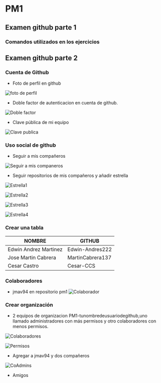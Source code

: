# PM1
## Examen github parte 1

### Comandos utilizados en los ejercicios

## Examen github parte 2

### Cuenta de Github
* Foto de perfil en github

![foto de perfil](/Captura%20de%20pantalla%20(463).png)

* Doble factor de autenticacion en cuenta de github.

![Doble factor](/Captura%20de%20pantalla%20(465).png)

* Clave pública de mi equipo

![Clave publica](/Captura%20de%20pantalla%20(466).png)

### Uso social de github

* Seguir a mis compañeros

![Seguir a mis companeros](/Captura%20de%20pantalla%20(467).png)

* Seguir repositorios de mis compañeros y añadir estrella

![Estrella1](/Captura%20de%20pantalla%20(467).png)

![Estrella2](/Captura%20de%20pantalla%20(468).png)

![Estrella3](/Captura%20de%20pantalla%20(469).png)

![Estrella4](/Captura%20de%20pantalla%20(470).png)

### Crear una tabla

NOMBRE | GITHUB
------ | ------
Edwin Andrez Martinez | Edwin-Andres222
Jose Martin Cabrera | MartinCabrera137
Cesar Castro | Cesar-CCS

### Colaboradores
* jmav94 en repositorio pm1
![Colaborador](/Captura%20de%20pantalla%20(471).png)

### Crear organización
* 2 equipos de organizacion PM1-tunombredeusuariodegithub,uno llamado administradores con más permisos y otro colaboradores con menos permisos.

![Colaboradores](/Captura%20de%20pantalla%20(472).png)

![Permisos](/Captura%20de%20pantalla%20(473).png)

* Agregar a jmav94 y dos compañeros

![CoAdmins](/Captura%20de%20pantalla%20(474).png)

* Amigos